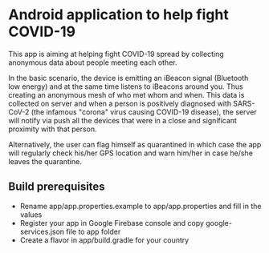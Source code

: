 # Android application to help fight COVID-19

This app is aiming at helping fight COVID-19 spread by collecting anonymous data about people meeting each other.

In the basic scenario, the device is emitting an iBeacon signal (Bluetooth low energy) and at the same time listens to iBeacons around you. Thus creating an anonymous mesh of who met whom and when. This data is collected on server and when a person is positively diagnosed with SARS-CoV-2 (the infamous "corona" virus causing COVID-19 disease), the server will notify via push all the devices that were in a close and significant proximity with that person.

Alternatively, the user can flag himself as quarantined in which case the app will regularly check his/her GPS location and warn him/her in case he/she leaves the quarantine.

## Build prerequisites
* Rename app/app.properties.example to app/app.properties and fill in the values
* Register your app in Google Firebase console and copy google-services.json file to app folder
* Create a flavor in app/build.gradle for your country

